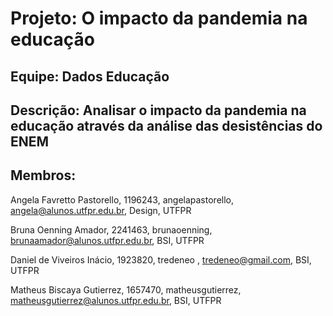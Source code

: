 # Projeto: O impacto da pandemia na educação

## Equipe: Dados Educação

## Descrição: Analisar o impacto da pandemia na educação através da análise das desistências do ENEM

## Membros: 

Angela Favretto Pastorello, 1196243, angelapastorello, angela@alunos.utfpr.edu.br, Design, UTFPR 

Bruna Oenning Amador, 2241463, brunaoenning, brunaamador@alunos.utfpr.edu.br, BSI, UTFPR

Daniel de Viveiros Inácio, 1923820, tredeneo , tredeneo@gmail.com, BSI, UTFPR

Matheus Biscaya Gutierrez, 1657470, matheusgutierrez, matheusgutierrez@alunos.utfpr.edu.br, BSI, UTFPR

